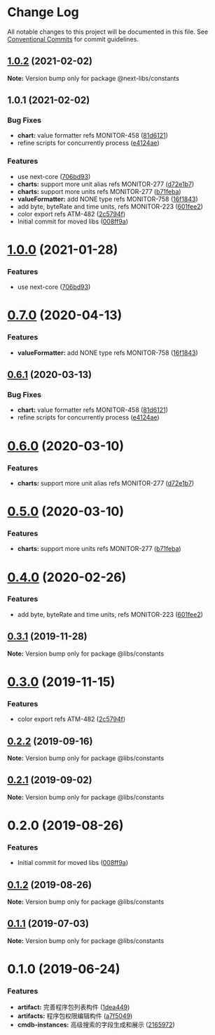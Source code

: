 # Change Log

All notable changes to this project will be documented in this file.
See [Conventional Commits](https://conventionalcommits.org) for commit guidelines.

## [1.0.2](https://github.com/easyops-cn/next-libs/compare/@next-libs/constants@1.0.1...@next-libs/constants@1.0.2) (2021-02-02)

**Note:** Version bump only for package @next-libs/constants

## 1.0.1 (2021-02-02)

### Bug Fixes

- **chart:** value formatter refs MONITOR-458 ([81d6121](https://github.com/easyops-cn/next-libs/commit/81d6121))
- refine scripts for concurrently process ([e4124ae](https://github.com/easyops-cn/next-libs/commit/e4124ae))

### Features

- use next-core ([706bd93](https://github.com/easyops-cn/next-libs/commit/706bd93))
- **charts:** support more unit alias refs MONITOR-277 ([d72e1b7](https://github.com/easyops-cn/next-libs/commit/d72e1b7))
- **charts:** support more units refs MONITOR-277 ([b71feba](https://github.com/easyops-cn/next-libs/commit/b71feba))
- **valueFormatter:** add NONE type refs MONITOR-758 ([16f1843](https://github.com/easyops-cn/next-libs/commit/16f1843))
- add byte, byteRate and time units, refs MONITOR-223 ([601fee2](https://github.com/easyops-cn/next-libs/commit/601fee2))
- color export refs ATM-482 ([2c5794f](https://github.com/easyops-cn/next-libs/commit/2c5794f))
- Initial commit for moved libs ([008ff9a](https://github.com/easyops-cn/next-libs/commit/008ff9a))

# [1.0.0](https://git.easyops.local/anyclouds/next-libs/compare/@libs/constants@0.7.0...@libs/constants@1.0.0) (2021-01-28)

### Features

- use next-core ([706bd93](https://git.easyops.local/anyclouds/next-libs/commits/706bd93))

# [0.7.0](https://git.easyops.local/anyclouds/next-libs/compare/@libs/constants@0.6.1...@libs/constants@0.7.0) (2020-04-13)

### Features

- **valueFormatter:** add NONE type refs MONITOR-758 ([16f1843](https://git.easyops.local/anyclouds/next-libs/commits/16f1843))

## [0.6.1](https://git.easyops.local/anyclouds/next-libs/compare/@libs/constants@0.6.0...@libs/constants@0.6.1) (2020-03-13)

### Bug Fixes

- **chart:** value formatter refs MONITOR-458 ([81d6121](https://git.easyops.local/anyclouds/next-libs/commits/81d6121))
- refine scripts for concurrently process ([e4124ae](https://git.easyops.local/anyclouds/next-libs/commits/e4124ae))

# [0.6.0](https://git.easyops.local/anyclouds/next-libs/compare/@libs/constants@0.5.0...@libs/constants@0.6.0) (2020-03-10)

### Features

- **charts:** support more unit alias refs MONITOR-277 ([d72e1b7](https://git.easyops.local/anyclouds/next-libs/commits/d72e1b7))

# [0.5.0](https://git.easyops.local/anyclouds/next-libs/compare/@libs/constants@0.4.0...@libs/constants@0.5.0) (2020-03-10)

### Features

- **charts:** support more units refs MONITOR-277 ([b71feba](https://git.easyops.local/anyclouds/next-libs/commits/b71feba))

# [0.4.0](https://git.easyops.local/anyclouds/next-libs/compare/@libs/constants@0.3.1...@libs/constants@0.4.0) (2020-02-26)

### Features

- add byte, byteRate and time units, refs MONITOR-223 ([601fee2](https://git.easyops.local/anyclouds/next-libs/commits/601fee2))

## [0.3.1](https://git.easyops.local/anyclouds/next-libs/compare/@libs/constants@0.3.0...@libs/constants@0.3.1) (2019-11-28)

**Note:** Version bump only for package @libs/constants

# [0.3.0](https://git.easyops.local/anyclouds/next-libs/compare/@libs/constants@0.2.2...@libs/constants@0.3.0) (2019-11-15)

### Features

- color export refs ATM-482 ([2c5794f](https://git.easyops.local/anyclouds/next-libs/commits/2c5794f))

## [0.2.2](https://git.easyops.local/anyclouds/next-libs/compare/@libs/constants@0.2.1...@libs/constants@0.2.2) (2019-09-16)

**Note:** Version bump only for package @libs/constants

## [0.2.1](https://git.easyops.local/anyclouds/next-libs/compare/@libs/constants@0.2.0...@libs/constants@0.2.1) (2019-09-02)

**Note:** Version bump only for package @libs/constants

# 0.2.0 (2019-08-26)

### Features

- Initial commit for moved libs ([008ff9a](https://git.easyops.local/anyclouds/brick-next/commits/008ff9a))

## [0.1.2](https://git.easyops.local/anyclouds/brick-next/compare/@libs/constants@0.1.1...@libs/constants@0.1.2) (2019-08-26)

**Note:** Version bump only for package @libs/constants

## [0.1.1](https://git.easyops.local/anyclouds/brick-next/compare/@libs/constants@0.1.0...@libs/constants@0.1.1) (2019-07-03)

**Note:** Version bump only for package @libs/constants

# 0.1.0 (2019-06-24)

### Features

- **artifact:** 完善程序包列表构件 ([1dea449](https://git.easyops.local/anyclouds/brick-next/commits/1dea449))
- **artifacts:** 程序包权限编辑构件 ([a7f5049](https://git.easyops.local/anyclouds/brick-next/commits/a7f5049))
- **cmdb-instances:** 高级搜索的字段生成和展示 ([2165972](https://git.easyops.local/anyclouds/brick-next/commits/2165972))
